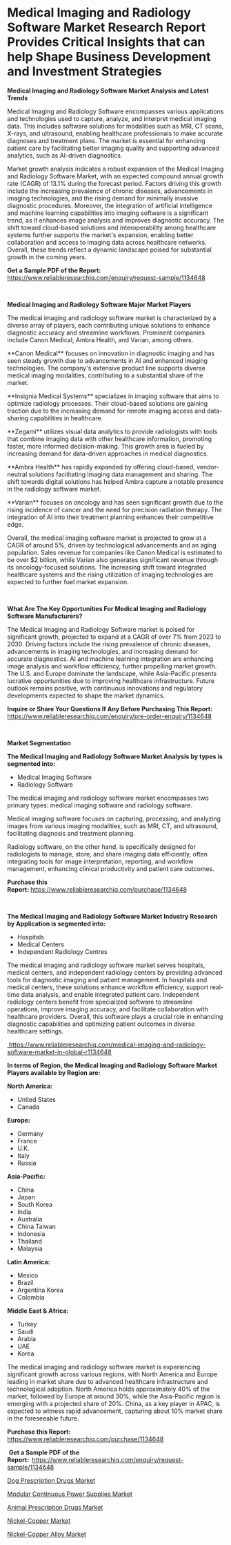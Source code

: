 <p><h1>Medical Imaging and Radiology Software Market Research Report Provides Critical Insights that can help Shape Business Development and Investment Strategies</h1></p><p><strong>Medical Imaging and Radiology Software Market Analysis and Latest Trends</strong></p>
<p><p>Medical Imaging and Radiology Software encompasses various applications and technologies used to capture, analyze, and interpret medical imaging data. This includes software solutions for modalities such as MRI, CT scans, X-rays, and ultrasound, enabling healthcare professionals to make accurate diagnoses and treatment plans. The market is essential for enhancing patient care by facilitating better imaging quality and supporting advanced analytics, such as AI-driven diagnostics.</p><p>Market growth analysis indicates a robust expansion of the Medical Imaging and Radiology Software Market, with an expected compound annual growth rate (CAGR) of 13.1% during the forecast period. Factors driving this growth include the increasing prevalence of chronic diseases, advancements in imaging technologies, and the rising demand for minimally invasive diagnostic procedures. Moreover, the integration of artificial intelligence and machine learning capabilities into imaging software is a significant trend, as it enhances image analysis and improves diagnostic accuracy. The shift toward cloud-based solutions and interoperability among healthcare systems further supports the market's expansion, enabling better collaboration and access to imaging data across healthcare networks. Overall, these trends reflect a dynamic landscape poised for substantial growth in the coming years.</p></p>
<p><strong>Get a Sample PDF of the Report:&nbsp;</strong> <a href="https://www.reliableresearchiq.com/enquiry/request-sample/1134648?utm_campaign=1106&utm_medium=2&utm_source=Github&utm_content=ia&utm_term=08102024&utm_id=medical-imaging-and-radiology-software">https://www.reliableresearchiq.com/enquiry/request-sample/1134648</a></p>
<p>&nbsp;</p>
<p><strong>Medical Imaging and Radiology Software Major Market Players</strong></p>
<p><p>The medical imaging and radiology software market is characterized by a diverse array of players, each contributing unique solutions to enhance diagnostic accuracy and streamline workflows. Prominent companies include Canon Medical, Ambra Health, and Varian, among others.</p><p>**Canon Medical** focuses on innovation in diagnostic imaging and has seen steady growth due to advancements in AI and enhanced imaging technologies. The company's extensive product line supports diverse medical imaging modalities, contributing to a substantial share of the market.</p><p>**Insignia Medical Systems** specializes in imaging software that aims to optimize radiology processes. Their cloud-based solutions are gaining traction due to the increasing demand for remote imaging access and data-sharing capabilities in healthcare.</p><p>**Zegami** utilizes visual data analytics to provide radiologists with tools that combine imaging data with other healthcare information, promoting faster, more informed decision-making. This growth area is fueled by increasing demand for data-driven approaches in medical diagnostics.</p><p>**Ambra Health** has rapidly expanded by offering cloud-based, vendor-neutral solutions facilitating imaging data management and sharing. The shift towards digital solutions has helped Ambra capture a notable presence in the radiology software market.</p><p>**Varian** focuses on oncology and has seen significant growth due to the rising incidence of cancer and the need for precision radiation therapy. The integration of AI into their treatment planning enhances their competitive edge.</p><p>Overall, the medical imaging software market is projected to grow at a CAGR of around 5%, driven by technological advancements and an aging population. Sales revenue for companies like Canon Medical is estimated to be over $2 billion, while Varian also generates significant revenue through its oncology-focused solutions. The increasing shift toward integrated healthcare systems and the rising utilization of imaging technologies are expected to further fuel market expansion.</p></p>
<p>&nbsp;</p>
<p><strong>What Are The Key Opportunities For Medical Imaging and Radiology Software Manufacturers?</strong></p>
<p><p>The Medical Imaging and Radiology Software market is poised for significant growth, projected to expand at a CAGR of over 7% from 2023 to 2030. Driving factors include the rising prevalence of chronic diseases, advancements in imaging technologies, and increasing demand for accurate diagnostics. AI and machine learning integration are enhancing image analysis and workflow efficiency, further propelling market growth. The U.S. and Europe dominate the landscape, while Asia-Pacific presents lucrative opportunities due to improving healthcare infrastructure. Future outlook remains positive, with continuous innovations and regulatory developments expected to shape the market dynamics.</p></p>
<p><strong>Inquire or Share Your Questions If Any Before Purchasing This Report:</strong> <a href="https://www.reliableresearchiq.com/enquiry/pre-order-enquiry/1134648?utm_campaign=1106&utm_medium=2&utm_source=Github&utm_content=ia&utm_term=08102024&utm_id=medical-imaging-and-radiology-software">https://www.reliableresearchiq.com/enquiry/pre-order-enquiry/1134648</a></p>
<p>&nbsp;</p>
<p><strong>Market Segmentation</strong></p>
<p><strong>The Medical Imaging and Radiology Software Market Analysis by types is segmented into:</strong></p>
<p><ul><li>Medical Imaging Software</li><li>Radiology Software</li></ul></p>
<p><p>The medical imaging and radiology software market encompasses two primary types: medical imaging software and radiology software. </p><p>Medical imaging software focuses on capturing, processing, and analyzing images from various imaging modalities, such as MRI, CT, and ultrasound, facilitating diagnosis and treatment planning. </p><p>Radiology software, on the other hand, is specifically designed for radiologists to manage, store, and share imaging data efficiently, often integrating tools for image interpretation, reporting, and workflow management, enhancing clinical productivity and patient care outcomes.</p></p>
<p><strong>Purchase this Report:&nbsp;</strong><a href="https://www.reliableresearchiq.com/purchase/1134648?utm_campaign=1106&utm_medium=2&utm_source=Github&utm_content=ia&utm_term=08102024&utm_id=medical-imaging-and-radiology-software">https://www.reliableresearchiq.com/purchase/1134648</a></p>
<p>&nbsp;</p>
<p><strong>The Medical Imaging and Radiology Software Market Industry Research by Application is segmented into:</strong></p>
<p><ul><li>Hospitals</li><li>Medical Centers</li><li>Independent Radiology Centres</li></ul></p>
<p><p>The medical imaging and radiology software market serves hospitals, medical centers, and independent radiology centers by providing advanced tools for diagnostic imaging and patient management. In hospitals and medical centers, these solutions enhance workflow efficiency, support real-time data analysis, and enable integrated patient care. Independent radiology centers benefit from specialized software to streamline operations, improve imaging accuracy, and facilitate collaboration with healthcare providers. Overall, this software plays a crucial role in enhancing diagnostic capabilities and optimizing patient outcomes in diverse healthcare settings.</p></p>
<p><a href="https://www.reliableresearchiq.com/medical-imaging-and-radiology-software-market-in-global-r1134648?utm_campaign=1106&utm_medium=2&utm_source=Github&utm_content=ia&utm_term=08102024&utm_id=medical-imaging-and-radiology-software">&nbsp;https://www.reliableresearchiq.com/medical-imaging-and-radiology-software-market-in-global-r1134648</a></p>
<p><strong>In terms of Region, the Medical Imaging and Radiology Software Market Players available by Region are:</strong></p>
<p>
    <p> <strong> North America: </strong>
        <ul>
            <li>United States</li>
            <li>Canada</li>
        </ul>
        </p> 
    <p> <strong> Europe: </strong>
        <ul>
            <li>Germany</li>
            <li>France</li>
            <li>U.K.</li>
            <li>Italy</li>
            <li>Russia</li>
        </ul>
        </p> 
    <p> <strong> Asia-Pacific: </strong>
        <ul>
            <li>China</li>
            <li>Japan</li>
            <li>South Korea</li>
            <li>India</li>
            <li>Australia</li>
            <li>China Taiwan</li>
            <li>Indonesia</li>
            <li>Thailand</li>
            <li>Malaysia</li>
        </ul>
        </p> 
    <p> <strong> Latin America: </strong>
        <ul>
            <li>Mexico</li>
            <li>Brazil</li>
            <li>Argentina Korea</li>
            <li>Colombia</li>
        </ul>
        </p> 
    <p> <strong> Middle East & Africa: </strong>
        <ul>
            <li>Turkey</li>
            <li>Saudi</li>
            <li>Arabia</li>
            <li>UAE</li>
            <li>Korea</li>
        </ul>
    </p>
    </p>
<p><p>The medical imaging and radiology software market is experiencing significant growth across various regions, with North America and Europe leading in market share due to advanced healthcare infrastructure and technological adoption. North America holds approximately 40% of the market, followed by Europe at around 30%, while the Asia-Pacific region is emerging with a projected share of 20%. China, as a key player in APAC, is expected to witness rapid advancement, capturing about 10% market share in the foreseeable future.</p></p>
<p><strong>Purchase this Report: </strong><a href="https://www.reliableresearchiq.com/purchase/1134648?utm_campaign=1106&utm_medium=2&utm_source=Github&utm_content=ia&utm_term=08102024&utm_id=medical-imaging-and-radiology-software">https://www.reliableresearchiq.com/purchase/1134648</a></p>
<p>&nbsp;<strong>Get a Sample PDF of the Report:&nbsp;&nbsp;</strong><a href="https://www.reliableresearchiq.com/enquiry/request-sample/1134648?utm_campaign=1106&utm_medium=2&utm_source=Github&utm_content=ia&utm_term=08102024&utm_id=medical-imaging-and-radiology-software">https://www.reliableresearchiq.com/enquiry/request-sample/1134648</a></p>
<p><strong></strong></p>
<p><p><a href="https://www.linkedin.com/pulse/dog-prescription-drugs-market-global-regional-analysis-focus-a9ecf?utm_campaign=1106&utm_medium=2&utm_source=Github&utm_content=ia&utm_term=08102024&utm_id=medical-imaging-and-radiology-software">Dog Prescription Drugs Market</a></p><p><a href="https://issuu.com/reportprime-2/docs/modular-continuous-power-supplies-m_d614f83909da4d?utm_campaign=1106&utm_medium=2&utm_source=Github&utm_content=ia&utm_term=08102024&utm_id=medical-imaging-and-radiology-software">Modular Continuous Power Supplies Market</a></p><p><a href="https://www.linkedin.com/pulse/trends-global-animal-prescription-drugs-market-forecast-analysis-9wcsf?utm_campaign=1106&utm_medium=2&utm_source=Github&utm_content=ia&utm_term=08102024&utm_id=medical-imaging-and-radiology-software">Animal Prescription Drugs Market</a></p><p><a href="https://github.com/alesiasc0na/Market-Research-Report-List-1/blob/main/nickel-copper-market.md?utm_campaign=1106&utm_medium=2&utm_source=Github&utm_content=ia&utm_term=08102024&utm_id=medical-imaging-and-radiology-software">Nickel-Copper Market</a></p><p><a href="https://github.com/WayneHopkins413/Market-Research-Report-List-1/blob/main/nickel-copper-alloy-market.md?utm_campaign=1106&utm_medium=2&utm_source=Github&utm_content=ia&utm_term=08102024&utm_id=medical-imaging-and-radiology-software">Nickel-Copper Alloy Market</a></p></p>